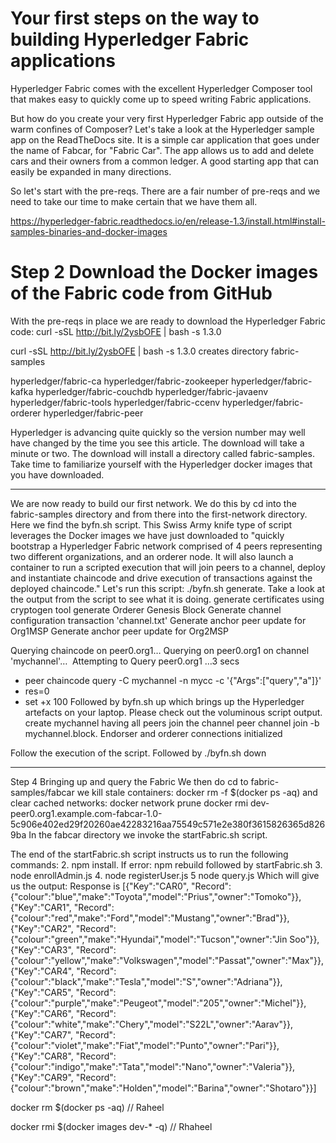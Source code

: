 
# Your first steps on the way to building Hyperledger Fabric applications

Hyperledger Fabric comes with the excellent Hyperledger Composer tool that makes easy to quickly come up to speed writing Fabric applications.

But how do you create your very first Hyperledger Fabric app outside of the warm confines of Composer? Let's take a look at the Hyperledger sample app on the ReadTheDocs site. It is a simple car application that goes under the name of Fabcar, for "Fabric Car". The app allows us to add and delete cars and their owners from a common ledger. A good starting app that can easily be expanded in many directions.

So let's start with the pre-reqs. There are a fair number of pre-reqs and we need to take our time to make certain that we have them all.


https://hyperledger-fabric.readthedocs.io/en/release-1.3/install.html#install-samples-binaries-and-docker-images

# Step 2 Download the Docker images of the Fabric code from GitHub

With the pre-reqs in place we are ready to download the Hyperledger Fabric code: curl -sSL http://bit.ly/2ysbOFE | bash -s 1.3.0

curl -sSL http://bit.ly/2ysbOFE | bash -s 1.3.0  creates directory fabric-samples

hyperledger/fabric-ca
hyperledger/fabric-zookeeper
hyperledger/fabric-kafka
hyperledger/fabric-couchdb
hyperledger/fabric-javaenv
hyperledger/fabric-tools
hyperledger/fabric-ccenv
hyperledger/fabric-orderer
hyperledger/fabric-peer

Hyperledger is advancing quite quickly so the version number may well have changed by the time you see this article.
The download will take a minute or two. The download will install a directory called fabric-samples. Take time to familiarize yourself with the Hyperledger docker images that you have downloaded.


---

We are now ready to build our first network. We do this by cd into the fabric-samples directory and from there into the first-network directory.
Here we find the byfn.sh script. This Swiss Army knife type of script leverages the Docker images we have just downloaded to "quickly bootstrap a Hyperledger Fabric network comprised of 4 peers representing two different organizations, and an orderer node. It will also launch a container to run a scripted execution that will join peers to a channel, deploy and instantiate chaincode and drive execution of transactions against the deployed chaincode."
Let's run this script: ./byfn.sh generate. Take a look at the output from the script to see what it is doing.
generate certificates using cryptogen tool
generate Orderer Genesis Block
Generate channel configuration transaction 'channel.txt'
Generate anchor peer update for Org1MSP
Generate anchor peer update for Org2MSP

Querying chaincode on peer0.org1…
Querying on peer0.org1 on channel 'mychannel'… 
Attempting to Query peer0.org1 …3 secs
+ peer chaincode query -C mychannel -n mycc -c '{"Args":["query","a"]}'
+ res=0
+ set +x
100
Followed by byfn.sh up which brings up the Hyperledger artefacts on your laptop. Please check out the voluminous script output.
create mychannel
having all peers join the channel
peer channel join -b mychannel.block. Endorser and orderer connections initialized



Follow the execution of the script.
Followed by ./byfn.sh down 


---

Step 4 Bringing up and query the Fabric
We then do cd to fabric-samples/fabcar
we kill stale containers: docker rm -f $(docker ps -aq)
and clear cached networks: docker network prune
docker rmi dev-peer0.org1.example.com-fabcar-1.0-5c906e402ed29f20260ae42283216aa75549c571e2e380f3615826365d8269ba
In the fabcar directory we invoke the startFabric.sh script.

The end of the startFabric.sh script instructs us to run the following commands:
2. npm install. If error: npm rebuild followed by startFabric.sh
3. node enrollAdmin.js
4. node registerUser.js
5 node query.js
Which will give us the output:
Response is [{"Key":"CAR0", "Record":{"colour":"blue","make":"Toyota","model":"Prius","owner":"Tomoko"}},{"Key":"CAR1", "Record":{"colour":"red","make":"Ford","model":"Mustang","owner":"Brad"}},{"Key":"CAR2", "Record":{"colour":"green","make":"Hyundai","model":"Tucson","owner":"Jin Soo"}},{"Key":"CAR3", "Record":{"colour":"yellow","make":"Volkswagen","model":"Passat","owner":"Max"}},{"Key":"CAR4", "Record":{"colour":"black","make":"Tesla","model":"S","owner":"Adriana"}},{"Key":"CAR5", "Record":{"colour":"purple","make":"Peugeot","model":"205","owner":"Michel"}},{"Key":"CAR6", "Record":{"colour":"white","make":"Chery","model":"S22L","owner":"Aarav"}},{"Key":"CAR7", "Record":{"colour":"violet","make":"Fiat","model":"Punto","owner":"Pari"}},{"Key":"CAR8", "Record":{"colour":"indigo","make":"Tata","model":"Nano","owner":"Valeria"}},{"Key":"CAR9", "Record":{"colour":"brown","make":"Holden","model":"Barina","owner":"Shotaro"}}]



docker rm $(docker ps -aq) // Raheel

docker rmi $(docker images dev-* -q) // Rhaheel


